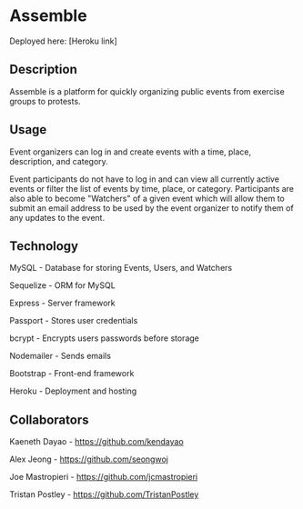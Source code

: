 # Assemble

Deployed here: [Heroku link]

## Description
Assemble is a platform for quickly organizing public events from exercise groups to protests. 

## Usage
Event organizers can log in and create events with a time, place, description, and category. 

Event participants do not have to log in and can view all currently active events or filter the list of events by time, place, or category. Participants are also able to become "Watchers" of a given event which will allow them to submit an email address to be used by the event organizer to notify them of any updates to the event. 

## Technology
MySQL - Database for storing Events, Users, and Watchers

Sequelize - ORM for MySQL

Express - Server framework

Passport - Stores user credentials

bcrypt - Encrypts users passwords before storage

Nodemailer - Sends emails

Bootstrap - Front-end framework

Heroku - Deployment and hosting

## Collaborators
Kaeneth Dayao - https://github.com/kendayao

Alex Jeong - https://github.com/seongwoj

Joe Mastropieri - https://github.com/jcmastropieri

Tristan Postley - https://github.com/TristanPostley
